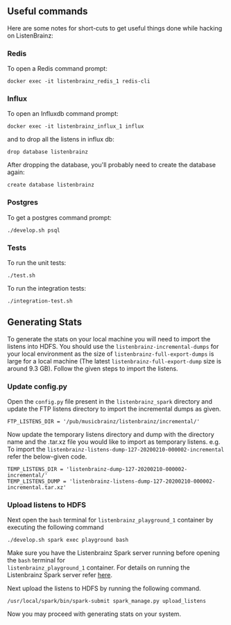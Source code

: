 ## Useful commands

Here are some notes for short-cuts to get useful things done while hacking on ListenBrainz:

### Redis

To open a Redis command prompt:

    docker exec -it listenbrainz_redis_1 redis-cli


### Influx

To open an Influxdb command prompt:

    docker exec -it listenbrainz_influx_1 influx

and to drop all the listens in influx db:

    drop database listenbrainz

After dropping the database, you'll probably need to create the database again:

    create database listenbrainz


### Postgres

To get a postgres command prompt:

    ./develop.sh psql

### Tests

To run the unit tests:

    ./test.sh

To run the integration tests:

    ./integration-test.sh

## Generating Stats

To generate the stats on your local machine you will need to import the listens into HDFS. 
You should use the ``listenbrainz-incremental-dumps`` for your local environment as the size of 
``listenbrainz-full-export-dumps`` is large for a local machine (The latest 
``listenbrainz-full-export-dump`` size is around 9.3 GB). Follow the given steps to import the 
listens.

### Update config.py

Open the ``config.py`` file present in the ``listenbrainz_spark`` directory and update the FTP 
listens directory to import the incremental dumps as given.

    FTP_LISTENS_DIR = '/pub/musicbrainz/listenbrainz/incremental/'

Now update the temporary listens directory and dump with the directory name and the .tar.xz file 
you would like to import as temporary listens. e.g. To import the 
``listenbrainz-listens-dump-127-20200210-000002-incremental`` refer the below-given code.

    TEMP_LISTENS_DIR = 'listenbrainz-dump-127-20200210-000002-incremental/'
    TEMP_LISTENS_DUMP = 'listenbrainz-listens-dump-127-20200210-000002-incremental.tar.xz'

### Upload listens to HDFS

Next open the ``bash`` terminal for  ``listenbrainz_playground_1`` container by executing the 
following command

    ./develop.sh spark exec playground bash

Make sure you have the Listenbrainz Spark server running before opening the ``bash`` terminal for  
``listenbrainz_playground_1`` container. For details on running the Listenbrainz Spark server refer 
[here](https://github.com/metabrainz/listenbrainz-server/blob/master/docs/dev/devel-env.rst).

Next upload the listens to HDFS by running the following command.
    
    /usr/local/spark/bin/spark-submit spark_manage.py upload_listens

Now you may proceed with generating stats on your system.